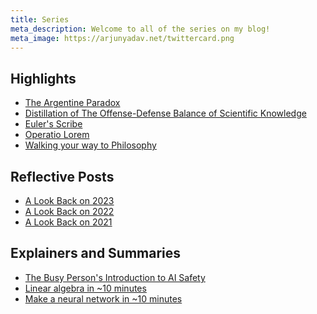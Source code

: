 ```yaml
---
title: Series
meta_description: Welcome to all of the series on my blog!
meta_image: https://arjunyadav.net/twittercard.png
---
```


<h2 id="highlights">Highlights</h2>

- [The Argentine Paradox](/blog/the-argentine-paradox)
- [Distillation of The Offense-Defense Balance of Scientific Knowledge](/blog/distillation-of-the-offense-defense-balance-of-scientific-knowledge)
- [Euler's Scribe](/blog/eulers-scribe)
- [Operatio Lorem](/blog/operatio-lorem)
- [Walking your way to Philosophy](/blog/walking-your-way-to-philosophy)

<h2 id="reflective">Reflective Posts</h2>

- [A Look Back on 2023](/blog/a-look-back-on-2023)
- [A Look Back on 2022](/blog/a-look-back-on-2022)
- [A Look Back on 2021](/blog/a-look-back-on-2021)

<h2 id="explaniners-and-summaries">Explainers and Summaries</h2>

- [The Busy Person's Introduction to AI Safety](/blog/the-busy-persons-introduction-to-ai-safety)
- [Linear algebra in ~10 minutes](blog/linear-algebra-in-10-minutes)
- [Make a neural network in ~10 minutes](/blog/make-a-neural-network-in-10-minutes)